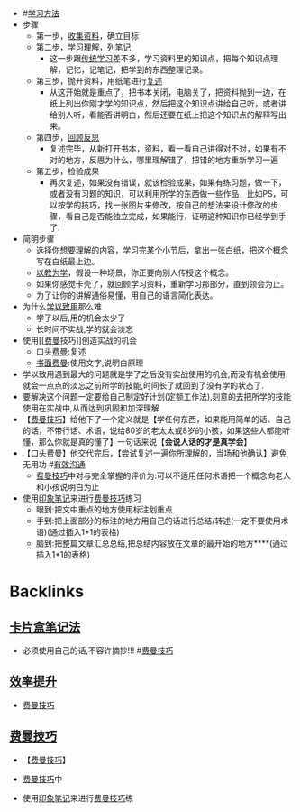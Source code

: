 - #[学习方法](<学习方法.md>)
- 步骤
    - 第一步，[收集资料](<收集资料.md>)，确立目标
    - 第二步，学习理解，列笔记
        - 这一步跟[传统学习](<传统学习.md>)差不多，学习资料里的知识点，把每个知识点理解，记忆，记笔记，把学到的东西整理记录。
    - 第三步，抛开资料，用纸笔进行[复述](<复述.md>)
        - 从这开始就是重点了，把书本关闭，电脑关了，把资料抛到一边，在纸上列出你刚才学的知识点，然后把这个知识点讲给自己听，或者讲给别人听，看能否讲明白，然后还要在纸上把这个知识点的解释写出来。
    - 第四步，[回顾](<回顾.md>)[反思](<反思.md>)
        - 复述完毕，从新打开书本，资料，看一看自己讲得对不对，如果有不对的地方，反思为什么，哪里理解错了，把错的地方重新学习一遍
    - 第五步，检验成果
        - 再次复述，如果没有错误，就该检验成果，如果有练习题，做一下，或者没有习题的知识，可以利用所学的东西做一些作品，比如PS，可以按学的技巧，找一张图片来修改，按自己的想法来设计修改的步骤，看自己是否能独立完成，如果能行，证明这种知识你已经学到手了.
- 简明步骤
    - 选择你想要理解的内容，学习完某个小节后，拿出一张白纸，把这个概念写在白纸最上边。
    - [以教为学](<以教为学.md>)，假设一种场景，你正要向别人传授这个概念。
    - 如果你感觉卡壳了，就回顾学习资料，重新学习那部分，直到领会为止。
    - 为了让你的讲解通俗易懂，用自己的语言简化表达。
- 为什么[学以致用](<学以致用.md>)那么难
    - 学了以后,用的机会太少了
    - 长时间不实战,学的就会淡忘
- 使用[[[费曼](<[[费曼.md>)技巧]]创造实战的机会
    - 口头[费曼](<费曼.md>):复述
    - [书面费曼](<书面费曼.md>):使用文字,说明白原理
- 学以致用遇到最大的问题就是学了之后没有实战使用的机会,而没有机会使用,就会一点点的淡忘之前所学的技能,时间长了就回到了没有学的状态了.
- 要解决这个问题一定要给自己制定好计划(定额工作法),刻意的去把所学的技能使用在实战中,从而达到巩固和加深理解
- 【[费曼技巧](<费曼技巧.md>)】给他下了一个定义就是【学任何东西，如果能用简单的话、自己的话，不带行话、术语，说给80岁的老太太或8岁的小孩，如果这些人都能听懂，那么你就是真的懂了】一句话来说【**会说人话的才是真学会**】
- 【[口头费曼](<口头费曼.md>)】他交代完后，【尝试复述一遍你所理解的，当场和他确认】避免无用功 #[有效沟通](<有效沟通.md>)
    - [费曼技巧](<费曼技巧.md>)中对与完全掌握的评价为:可以不适用任何术语把一个概念向老人和小孩说明白为止
- 使用[印象笔记](<印象笔记.md>)来进行[费曼技巧](<费曼技巧.md>)练习
    - 眼到:把文中重点的地方使用标注划重点
    - 手到:把上面部分的标注的地方用自己的话进行总结/转述(一定不要使用术语)(通过插入1*1的表格)
    - 脑到:把整篇文章汇总总结,把总结内容放在文章的最开始的地方****(通过插入1*1的表格)

# Backlinks
## [卡片盒笔记法](<卡片盒笔记法.md>)
- 必须使用自己的话,不容许摘抄!!! #[费曼技巧](<费曼技巧.md>)

## [效率提升](<效率提升.md>)
- [费曼技巧](<费曼技巧.md>)

## [费曼技巧](<费曼技巧.md>)
- 【[费曼技巧](<费曼技巧.md>)】

- [费曼技巧](<费曼技巧.md>)中

- 使用[印象笔记](<印象笔记.md>)来进行[费曼技巧](<费曼技巧.md>)练

